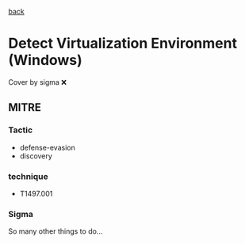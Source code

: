 [back](../index.md)
# Detect Virtualization Environment (Windows)
Cover by sigma :x: 

## MITRE
### Tactic
  - defense-evasion
  - discovery

### technique
  - T1497.001

### Sigma

 So many other things to do...